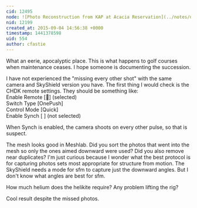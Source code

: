 ```yaml
---
cid: 12495
node: ![Photo Reconstruction from KAP at Acacia Reservation](../notes/dbenjamin/09-04-2015/photo-reconstruction-from-kap-at-acacia-reservation)
nid: 12199
created_at: 2015-09-04 14:56:38 +0000
timestamp: 1441378598
uid: 554
author: cfastie
---
```


What an eerie, apocalyptic place. This is what happens to golf courses when maintenance ceases. I hope someone is documenting the succession.

I have not experienced the "missing every other shot" with the same camera and SkyShield version you have. The first thing I would check is the CHDK remote settings. They should be something like:  
Enable Remote [] (selected)  
Switch Type [OnePush]  
Control Mode [Quick]  
Enable Synch [ ] (not selected)  

When Synch is enabled, the camera shoots on every other pulse, so that is suspect.

The mesh looks good in Meshlab. Did you sort the photos that went into the mesh so only the ones aimed downward were used? Did you also remove near duplicates? I'm just curious because I wonder what the best protocol is for capturing photos sets most appropriate for structure from motion. The SkyShield needs a mode for sfm to capture just the downward angles. But I don't know what angles are best for sfm.

How much helium does the helikite require? Any problem lifting the rig?

Cool result despite the missed photos.


